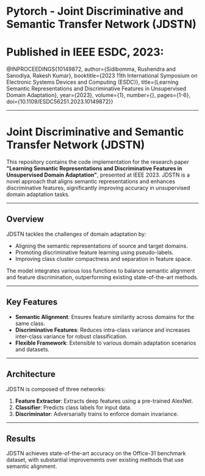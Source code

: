 # Pytorch - Joint Discriminative and Semantic Transfer Network (JDSTN)

# Published in IEEE ESDC, 2023:
@INPROCEEDINGS{10149872,
  author={Sidibomma, Rushendra and Sanodiya, Rakesh Kumar},
  booktitle={2023 11th International Symposium on Electronic Systems Devices and Computing (ESDC)}, 
  title={Learning Semantic Representations and Discriminative Features in Unsupervised Domain Adaptation}, 
  year={2023},
  volume={1},
  number={},
  pages={1-6},
  doi={10.1109/ESDC56251.2023.10149872}}

---

# Joint Discriminative and Semantic Transfer Network (JDSTN)

This repository contains the code implementation for the research paper **"Learning Semantic Representations and Discriminative Features in Unsupervised Domain Adaptation"**, presented at IEEE 2023. JDSTN is a novel approach that aligns semantic representations and enhances discriminative features, significantly improving accuracy in unsupervised domain adaptation tasks.

---

## Overview

JDSTN tackles the challenges of domain adaptation by:
- Aligning the semantic representations of source and target domains.
- Promoting discriminative feature learning using pseudo-labels.
- Improving class cluster compactness and separation in feature space.

The model integrates various loss functions to balance semantic alignment and feature discrimination, outperforming existing state-of-the-art methods.

---

## Key Features
- **Semantic Alignment**: Ensures feature similarity across domains for the same class.
- **Discriminative Features**: Reduces intra-class variance and increases inter-class variance for robust classification.
- **Flexible Framework**: Extensible to various domain adaptation scenarios and datasets.
---

## Architecture

JDSTN is composed of three networks:
1. **Feature Extractor**: Extracts deep features using a pre-trained AlexNet.
2. **Classifier**: Predicts class labels for input data.
3. **Discriminator**: Adversarially trains to enforce domain invariance.

---

## Results

JDSTN achieves state-of-the-art accuracy on the Office-31 benchmark dataset, with substantial improvements over existing methods that use semantic alignment.

